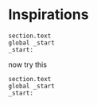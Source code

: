 # Inspirations


```shell
section.text
global _start
_start:

```

now try this

```shell
section.text
global _start
_start:

```
